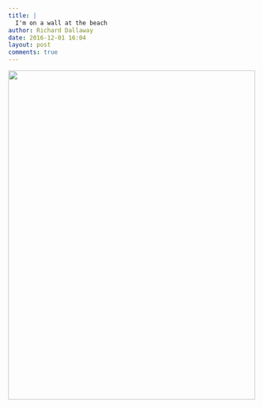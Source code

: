 ```yaml
---
title: |
  I'm on a wall at the beach
author: Richard Dallaway
date: 2016-12-01 16:04
layout: post
comments: true
---
```


<div>
        <a href="http://static.skitters.dallaway.com/2016-12-01-i-m-on-a-wall-at-the-beach-fullsize-FullSizeRender.jpg">
          <img src="http://static.skitters.dallaway.com/2016-12-01-i-m-on-a-wall-at-the-beach-thumb-FullSizeRender.jpg" width="500" height="666"/>
        </a>
      </div>


  
      